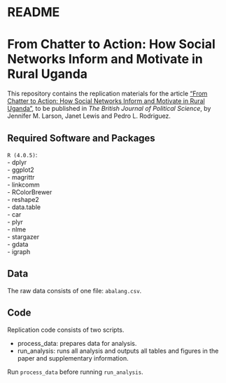README
================

# From Chatter to Action: How Social Networks Inform and Motivate in Rural Uganda

This repository contains the replication materials for the article [“From
Chatter to Action: How Social Networks Inform and Motivate in Rural
Uganda”](https://github.com/prodriguezsosa/FromChatterToAction/blob/master/paper/), to be published in *The British Journal of Political Science*,
by Jennifer M. Larson, Janet Lewis and Pedro L. Rodriguez.

## Required Software and Packages

`R (4.0.5)`:  
\- dplyr  
\- ggplot2  
\- magrittr  
\- linkcomm  
\- RColorBrewer  
\- reshape2  
\- data.table  
\- car  
\- plyr  
\- nlme  
\- stargazer  
\- gdata  
\- igraph  

## Data

The raw data consists of one file: `abalang.csv`.

## Code

Replication code consists of two scripts.

  - process\_data: prepares data for analysis.
  - run\_analysis: runs all analysis and outputs all tables and figures
    in the paper and supplementary information.

Run `process_data` before running `run_analysis`.
